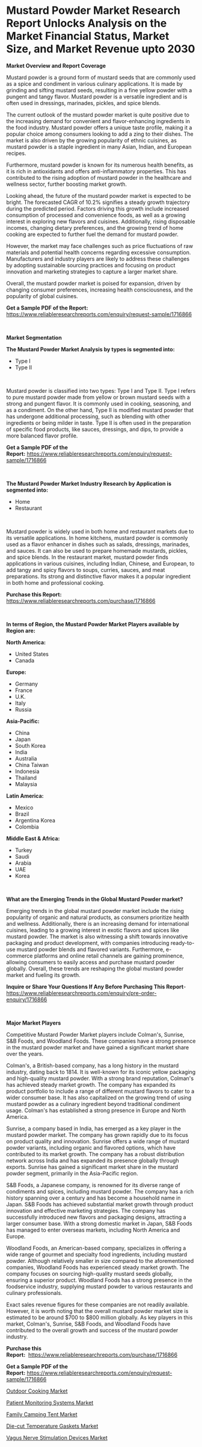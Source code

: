 <p><h1>Mustard Powder Market Research Report Unlocks Analysis on the Market Financial Status, Market Size, and Market Revenue upto 2030</h1></p><p><strong>Market Overview and Report Coverage</strong></p>
<p><p>Mustard powder is a ground form of mustard seeds that are commonly used as a spice and condiment in various culinary applications. It is made by grinding and sifting mustard seeds, resulting in a fine yellow powder with a pungent and tangy flavor. Mustard powder is a versatile ingredient and is often used in dressings, marinades, pickles, and spice blends.</p><p>The current outlook of the mustard powder market is quite positive due to the increasing demand for convenient and flavor-enhancing ingredients in the food industry. Mustard powder offers a unique taste profile, making it a popular choice among consumers looking to add a zing to their dishes. The market is also driven by the growing popularity of ethnic cuisines, as mustard powder is a staple ingredient in many Asian, Indian, and European recipes.</p><p>Furthermore, mustard powder is known for its numerous health benefits, as it is rich in antioxidants and offers anti-inflammatory properties. This has contributed to the rising adoption of mustard powder in the healthcare and wellness sector, further boosting market growth.</p><p>Looking ahead, the future of the mustard powder market is expected to be bright. The forecasted CAGR of 10.2% signifies a steady growth trajectory during the predicted period. Factors driving this growth include increased consumption of processed and convenience foods, as well as a growing interest in exploring new flavors and cuisines. Additionally, rising disposable incomes, changing dietary preferences, and the growing trend of home cooking are expected to further fuel the demand for mustard powder.</p><p>However, the market may face challenges such as price fluctuations of raw materials and potential health concerns regarding excessive consumption. Manufacturers and industry players are likely to address these challenges by adopting sustainable sourcing practices and focusing on product innovation and marketing strategies to capture a larger market share.</p><p>Overall, the mustard powder market is poised for expansion, driven by changing consumer preferences, increasing health consciousness, and the popularity of global cuisines.</p></p>
<p><strong>Get a Sample PDF of the Report:</strong> <a href="https://www.reliableresearchreports.com/enquiry/request-sample/1716866">https://www.reliableresearchreports.com/enquiry/request-sample/1716866</a></p>
<p>&nbsp;</p>
<p><strong>Market Segmentation</strong></p>
<p><strong>The Mustard Powder Market Analysis by types is segmented into:</strong></p>
<p><ul><li>Type I</li><li>Type II</li></ul></p>
<p>&nbsp;</p>
<p><p>Mustard powder is classified into two types: Type I and Type II. Type I refers to pure mustard powder made from yellow or brown mustard seeds with a strong and pungent flavor. It is commonly used in cooking, seasoning, and as a condiment. On the other hand, Type II is modified mustard powder that has undergone additional processing, such as blending with other ingredients or being milder in taste. Type II is often used in the preparation of specific food products, like sauces, dressings, and dips, to provide a more balanced flavor profile.</p></p>
<p><strong>Get a Sample PDF of the Report:</strong>&nbsp;<a href="https://www.reliableresearchreports.com/enquiry/request-sample/1716866">https://www.reliableresearchreports.com/enquiry/request-sample/1716866</a></p>
<p>&nbsp;</p>
<p><strong>The Mustard Powder Market Industry Research by Application is segmented into:</strong></p>
<p><ul><li>Home</li><li>Restaurant</li></ul></p>
<p>&nbsp;</p>
<p><p>Mustard powder is widely used in both home and restaurant markets due to its versatile applications. In home kitchens, mustard powder is commonly used as a flavor enhancer in dishes such as salads, dressings, marinades, and sauces. It can also be used to prepare homemade mustards, pickles, and spice blends. In the restaurant market, mustard powder finds applications in various cuisines, including Indian, Chinese, and European, to add tangy and spicy flavors to soups, curries, sauces, and meat preparations. Its strong and distinctive flavor makes it a popular ingredient in both home and professional cooking.</p></p>
<p><strong>Purchase this Report:</strong>&nbsp; <a href="https://www.reliableresearchreports.com/purchase/1716866">https://www.reliableresearchreports.com/purchase/1716866</a></p>
<p>&nbsp;</p>
<p><strong>In terms of Region, the Mustard Powder Market Players available by Region are:</strong></p>
<p>
    <p> <strong> North America: </strong>
        <ul>
            <li>United States</li>
            <li>Canada</li>
        </ul>
        </p> 
    <p> <strong> Europe: </strong>
        <ul>
            <li>Germany</li>
            <li>France</li>
            <li>U.K.</li>
            <li>Italy</li>
            <li>Russia</li>
        </ul>
        </p> 
    <p> <strong> Asia-Pacific: </strong>
        <ul>
            <li>China</li>
            <li>Japan</li>
            <li>South Korea</li>
            <li>India</li>
            <li>Australia</li>
            <li>China Taiwan</li>
            <li>Indonesia</li>
            <li>Thailand</li>
            <li>Malaysia</li>
        </ul>
        </p> 
    <p> <strong> Latin America: </strong>
        <ul>
            <li>Mexico</li>
            <li>Brazil</li>
            <li>Argentina Korea</li>
            <li>Colombia</li>
        </ul>
        </p> 
    <p> <strong> Middle East & Africa: </strong>
        <ul>
            <li>Turkey</li>
            <li>Saudi</li>
            <li>Arabia</li>
            <li>UAE</li>
            <li>Korea</li>
        </ul>
    </p>
    </p>
<p>&nbsp;</p>
<p><strong>What are the Emerging Trends in the Global Mustard Powder market?</strong></p>
<p><p>Emerging trends in the global mustard powder market include the rising popularity of organic and natural products, as consumers prioritize health and wellness. Additionally, there is an increasing demand for international cuisines, leading to a growing interest in exotic flavors and spices like mustard powder. The market is also witnessing a shift towards innovative packaging and product development, with companies introducing ready-to-use mustard powder blends and flavored variants. Furthermore, e-commerce platforms and online retail channels are gaining prominence, allowing consumers to easily access and purchase mustard powder globally. Overall, these trends are reshaping the global mustard powder market and fueling its growth.</p></p>
<p><strong>Inquire or Share Your Questions If Any Before Purchasing This Report</strong>- <a href="https://www.reliableresearchreports.com/enquiry/pre-order-enquiry/1716866">https://www.reliableresearchreports.com/enquiry/pre-order-enquiry/1716866</a></p>
<p>&nbsp;</p>
<p><strong>Major Market Players</strong></p>
<p><p>Competitive Mustard Powder Market players include Colman's, Sunrise, S&B Foods, and Woodland Foods. These companies have a strong presence in the mustard powder market and have gained a significant market share over the years.</p><p>Colman's, a British-based company, has a long history in the mustard industry, dating back to 1814. It is well-known for its iconic yellow packaging and high-quality mustard powder. With a strong brand reputation, Colman's has achieved steady market growth. The company has expanded its product portfolio to include a range of different mustard flavors to cater to a wider consumer base. It has also capitalized on the growing trend of using mustard powder as a culinary ingredient beyond traditional condiment usage. Colman's has established a strong presence in Europe and North America.</p><p>Sunrise, a company based in India, has emerged as a key player in the mustard powder market. The company has grown rapidly due to its focus on product quality and innovation. Sunrise offers a wide range of mustard powder variants, including organic and flavored options, which have contributed to its market growth. The company has a robust distribution network across India and has expanded its presence globally through exports. Sunrise has gained a significant market share in the mustard powder segment, primarily in the Asia-Pacific region.</p><p>S&B Foods, a Japanese company, is renowned for its diverse range of condiments and spices, including mustard powder. The company has a rich history spanning over a century and has become a household name in Japan. S&B Foods has achieved substantial market growth through product innovation and effective marketing strategies. The company has successfully introduced new flavors and packaging designs, attracting a larger consumer base. With a strong domestic market in Japan, S&B Foods has managed to enter overseas markets, including North America and Europe.</p><p>Woodland Foods, an American-based company, specializes in offering a wide range of gourmet and specialty food ingredients, including mustard powder. Although relatively smaller in size compared to the aforementioned companies, Woodland Foods has experienced steady market growth. The company focuses on sourcing high-quality mustard seeds globally, ensuring a superior product. Woodland Foods has a strong presence in the foodservice industry, supplying mustard powder to various restaurants and culinary professionals.</p><p>Exact sales revenue figures for these companies are not readily available. However, it is worth noting that the overall mustard powder market size is estimated to be around $700 to $800 million globally. As key players in this market, Colman's, Sunrise, S&B Foods, and Woodland Foods have contributed to the overall growth and success of the mustard powder industry.</p></p>
<p><strong>Purchase this Report:</strong>&nbsp;&nbsp;<a href="https://www.reliableresearchreports.com/purchase/1716866">https://www.reliableresearchreports.com/purchase/1716866</a></p>
<p></p>
<p><strong>Get a Sample PDF of the Report:</strong>&nbsp;<a href="https://www.reliableresearchreports.com/enquiry/request-sample/1716866">https://www.reliableresearchreports.com/enquiry/request-sample/1716866</a></p>
<p><p><a href="https://github.com/rahu1502/Market-Research-Report-List-1/blob/main/outdoor-cooking-market.md">Outdoor Cooking Market</a></p><p><a href="https://www.linkedin.com/pulse/patient-monitoring-systems-market-size-share-amp-trends-x23mf/">Patient Monitoring Systems Market</a></p><p><a href="https://github.com/rahu1505/Market-Research-Report-List-1/blob/main/family-camping-tent-market.md">Family Camping Tent Market</a></p><p><a href="https://medium.com/@avaalsop666/die-cut-temperature-gaskets-market-analysis-and-sze-forecasted-for-period-from-2023-to-2030-9c1f2d51f72f">Die-cut Temperature Gaskets Market</a></p><p><a href="https://www.linkedin.com/pulse/vagus-nerve-stimulation-devices-market-research-report-3sqgf/">Vagus Nerve Stimulation Devices Market</a></p></p>